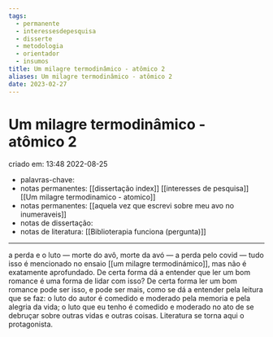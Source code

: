 ```yaml
---
tags:
  - permanente
  - interessesdepesquisa
  - disserte
  - metodologia
  - orientador
  - insumos
title: Um milagre termodinâmico - atômico 2
aliases: Um milagre termodinâmico - atômico 2
date: 2023-02-27
---
```


# Um milagre termodinâmico - atômico 2

criado em: 13:48 2022-08-25

- palavras-chave: 
- notas permanentes: [[dissertação index]] [[interesses de pesquisa]] [[Um milagre termodinamico - atomico]]
- notas permanentes: [[aquela vez que escrevi sobre meu avo no inumeraveis]]
- notas de dissertação: 
- notas de literatura: [[Biblioterapia funciona (pergunta)]]

---

a perda e o luto — morte do avô, morte da avó — a perda pelo covid — tudo isso é mencionado no ensaio [[um milagre termodinámico]], mas não é exatamente aprofundado. De certa forma dá a entender que ler um bom romance é uma forma de lidar com isso? De certa forma ler um bom romance pode ser isso, e pode ser mais, como se dá a entender pela leitura que se faz: o luto do autor é comedido e moderado pela memoria e pela alegria da vida; o luto que eu tenho é comedido e moderado no ato de se debruçar sobre outras vidas e outras coisas. Literatura se torna aqui o protagonista.
